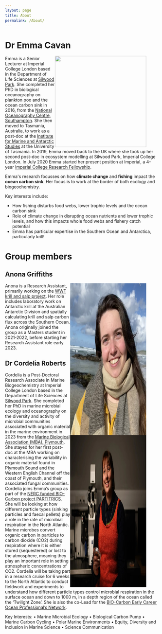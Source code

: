 ```yaml
---
layout: page
title: About
permalink: /About/
---
```


# Dr Emma Cavan

<figure>
    <img src="/Images/profile_pic.jpg" style="float: right;" width = "300" height = "300" alt="" >
</figure>

Emma is a Senior Lecturer at Imperial College London based in the Department of Life Sciences at [Silwood Park](https://www.imperial.ac.uk/silwood-park/). She completed her PhD in biological oceanography on plankton poo and the ocean carbon sink in 2016, from the [National Oceanography Centre, Southampton](https://www.noc.ac.uk). She then moved to Tasmania, Australia, to work as a post-doc at the [Institute for Marine and Antarctic Studies](https://www.imas.utas.edu.au) at the University of Tasmania. In 2019, Emma moved back to the UK where she took up her second post-doc in ecosystem modelling at Silwood Park, Imperial College London. In July 2020 Emma started her present position at Imperial, a 4-year [Imperial College Research Fellowship](http://127.0.0.1:4000/Research/).

Emma's research focusses on how **climate change** and **fishing** impact the **ocean carbon sink**. Her focus is to work at the border of both ecology and biogeochemistry.  
  
  Key interests include:

- How fishing disturbs food webs, lower trophic levels and the ocean carbon sink 
- Role of climate change in disrupting ocean nutrients and lower trophic levels, and how this impacts whole food webs and fishery catch potential
- Emma has particular expertise in the Southern Ocean and Antarctica, particularly krill!



# Group members

## Anona Griffiths

<figure>
<img src="/Images/Anona_profile.png" style="float: right;" width = "250" height = "500" alt="" >
</figure>

Anona is a Research Assistant, primarily working on the [WWF krill and salp project](https://e-cavan.github.io/Research/). Her role includes laboratory work on Antarctic krill at the Australian Antarctic Division and spatially calculating krill and salp carbon flux across the Southern Ocean. Anona originally joined the group as a Masters student in 2021-2022, before starting her Research Assistant role early 2023.


## Dr Cordelia Roberts

<figure>
<img src="/Images/RS5277_Cordelia-Roberts-2-alt-1536x1024.jpg" style="float: right;" width = "250" height = "500" alt="" >
</figure>

Cordelia is a Post-Doctoral Research Associate in Marine Biogeochemistry at Imperial College London based in the Department of Life Sciences at [Silwood Park](https://www.imperial.ac.uk/silwood-park/). She completed her PhD in marine microbial ecology and oceanography on the diversity and activity of microbial communities associated with organic material in the marine environment in 2023 from the [Marine Biological Association (MBA), Plymouth](https://www.mba.ac.uk/). She stayed for her first post-doc at the MBA working on characterising the variability in organic material found in Plymouth Sound and the Western English Channel off the coast of Plymouth, and their associated fungal communities. 
Cordelia joins Emma’s group as part of the [NERC funded BIO-Carbon project PARTITRICS](https://bio-carbon.ac.uk/). She will be looking at how different particle types (sinking particles and faecal pellets) play a role in the rate of microbial respiration in the North Atlantic. Marine microbes convert organic carbon in particles to carbon dioxide (CO2) during respiration where it is either stored (sequestered) or lost to the atmosphere, meaning they play an important role in setting atmospheric concentrations of CO2.  Cordelia will be taking part in a research cruise for 6 weeks to the North Atlantic to conduct fieldwork and experiments to understand how different particle types control microbial respiration in the surface ocean and down to 1000 m, in a depth region of the ocean called the ‘Twilight Zone’. She is also the co-Lead for the [BIO-Carbon Early Career Ocean Professional’s Network](https://bio-carbon.ac.uk/early-career). 

Key Interests: 
•	Marine Microbial Ecology
•	Biological Carbon Pump
•	Marine Carbon Cycling
•	Polar Marine Environments
•	Equity, Diversity and Inclusion in Marine Science
•	Science Communication 

